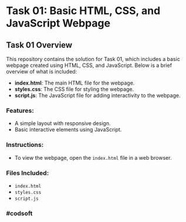 # Task 01: Basic HTML, CSS, and JavaScript Webpage

## Task 01 Overview

This repository contains the solution for Task 01, which includes a basic webpage created using HTML, CSS, and JavaScript. Below is a brief overview of what is included:

- **index.html**: The main HTML file for the webpage.
- **styles.css**: The CSS file for styling the webpage.
- **script.js**: The JavaScript file for adding interactivity to the webpage.

### Features:
- A simple layout with responsive design.
- Basic interactive elements using JavaScript.

### Instructions:
- To view the webpage, open the `index.html` file in a web browser.

### Files Included:
- `index.html`
- `styles.css`
- `script.js`

### #codsoft

